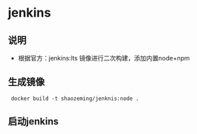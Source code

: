 # jenkins

## 说明

- 根据官方：jenkins:lts 镜像进行二次构建，添加内置node+npm

## 生成镜像

```
 docker build -t shaozeming/jenknis:node .
```


## 启动jenkins
